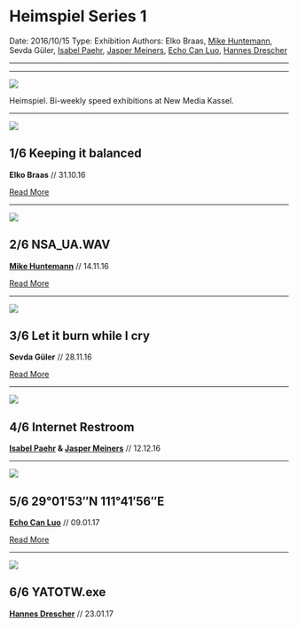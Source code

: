 # Heimspiel Series 1

Date: 2016/10/15
Type: Exhibition
Authors: Elko Braas, [Mike Huntemann](http://mikehuntemann.de/), Sevda Güler, [Isabel Paehr](http://www.isabelpaehr.com), [Jasper Meiners](http://www.jaspermeiners.com), [Echo Can Luo](https://vimeo.com/user8116607), [Hannes Drescher](https://www.twitter.com/_krisekrise_)

---
---

![](heimspiel.png)

Heimspiel. Bi-weekly speed exhibitions at New Media Kassel.

---

![](elko.jpg)

## 1/6 Keeping it balanced

**Elko Braas** // 31.10.16

[Read More](/heimspiel-elko-braas-keeping-it-balanced)

---
![](mike.jpg)

## 2/6 NSA_UA.WAV
**[Mike Huntemann](http://mikehuntemann.de/)** // 14.11.16

[Read More](/heimspiel-mike-huntemann-nsa_ua-wav)

---

![](sevda.jpg)

## 3/6 Let it burn while I cry
**Sevda Güler** // 28.11.16

[Read More](/heimspiel-sevda-gueler-let-it-burn-while-i-cry)

---

![](jisi.jpg)

## 4/6 Internet Restroom
**[Isabel Paehr](http://www.isabelpaehr.com) & [Jasper Meiners](http://www.jaspermeiners.com)** // 12.12.16

---

![](echo.jpg)

## 5/6 29°01′53″N 111°41′56″E
**[Echo Can Luo](https://vimeo.com/user8116607)** // 09.01.17

[Read More](/heimspiel-echo-can-luo-29-01-53-n-111-41-56-e)

---

![](hannes.jpg)

## 6/6 YATOTW.exe
**[Hannes Drescher](https://www.twitter.com/_krisekrise_)** // 23.01.17

<!--[Read More](/heimspiel-hannes-drescher-yatotw-exe)-->
